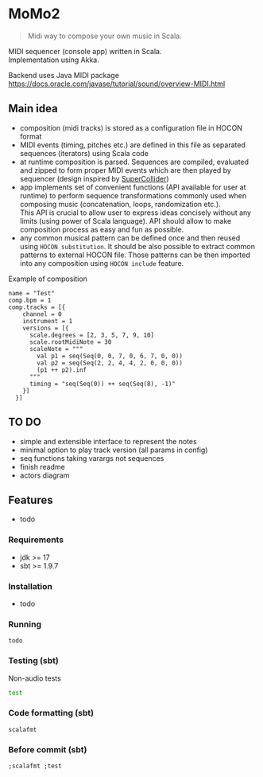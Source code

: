 # MoMo2

> Midi way to compose your own music in Scala.

MIDI sequencer (console app) written in Scala.\
Implementation using Akka.

Backend uses Java MIDI package \
https://docs.oracle.com/javase/tutorial/sound/overview-MIDI.html

## Main idea
- composition (midi tracks) is stored as a configuration file in HOCON format
- MIDI events (timing, pitches etc.) are defined in this file as separated sequences (iterators) using Scala code
- at runtime composition is parsed. Sequences are compiled, evaluated and zipped to form proper MIDI events 
which are then played by sequencer (design inspired by [SuperCollider](https://supercollider.github.io/))
- app implements set of convenient functions (API available for user at runtime) 
to perform sequence transformations commonly used when composing music (concatenation, loops, randomization etc.). \
This API is crucial to allow user to express ideas concisely without any limits (using power of Scala language). 
API should allow to make composition process as easy and fun as possible.
- any common musical pattern can be defined once and then reused using `HOCON substitution`. 
It should be also possible to extract common patterns to external HOCON file. 
Those patterns can be then imported into any composition using `HOCON include` feature.     



Example of composition
```
name = "Test"
comp.bpm = 1
comp.tracks = [{
    channel = 0
    instrument = 1
    versions = [{
      scale.degrees = [2, 3, 5, 7, 9, 10]
      scale.rootMidiNote = 30
      scaleNote = """
        val p1 = seq(Seq(0, 0, 7, 0, 6, 7, 0, 0))
        val p2 = seq(Seq(2, 2, 4, 4, 2, 0, 0, 0))
        (p1 ++ p2).inf
      """
      timing = "seq(Seq(0)) ++ seq(Seq(8), -1)"
    }]
  }]
```

## TO DO
- simple and extensible interface to represent the notes
- minimal option to play track version (all params in config)
- seq functions taking varargs not sequences
- finish readme
- actors diagram

## Features
- todo

### Requirements
- jdk >= 17
- sbt >= 1.9.7


### Installation
- todo

### Running
```commandline
todo
```

### Testing (sbt)
Non-audio tests
```bash
test
```
### Code formatting (sbt)
```commandline
scalafmt
```
### Before commit (sbt)
```commandline
;scalafmt ;test
```